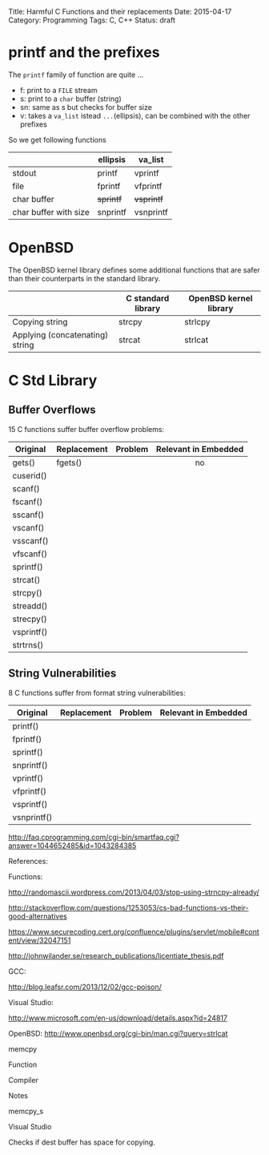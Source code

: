 Title: Harmful C Functions and their replacements
Date: 2015-04-17
Category: Programming
Tags: C, C++
Status: draft


printf and the prefixes
=======================
The `printf` family of function are quite ...

* f: print to a `FILE` stream
* s: print to a  `char` buffer (string)
* sn: same as s but checks for buffer size
* v: takes a `va_list` istead `...`(ellipsis), can be combined with the other prefixes

So we get following functions

|                        | ellipsis           | va_list             |
|------------------------|--------------------|---------------------|
| stdout                 | printf             | vprintf             |
| file                   | fprintf            | vfprintf            |
| char buffer            | <del>sprintf</del> | <del>vsprintf</del> |
| char buffer with size  | snprintf           | vsnprintf           |


OpenBSD
=======
The OpenBSD kernel library defines some additional functions that are safer than their counterparts in the standard library.

|                                 | C standard library | OpenBSD kernel library |
|---------------------------------|--------------------|------------------------|
| Copying string                  | strcpy             | strlcpy                |
| Applying (concatenating) string | strcat             | strlcat                |


C Std Library
=============

Buffer Overflows
----------------

15 C functions suffer buffer overflow problems:

| Original    | Replacement   | Problem   | Relevant in Embedded |
|-------------|---------------|-----------|:--------------------:|
| gets()      | fgets()       |           |         no           |
| cuserid()   |               |           |                      |
| scanf()     |               |           |                      |
| fscanf()    |               |           |                      |
| sscanf()    |               |           |                      |
| vscanf()    |               |           |                      |
| vsscanf()   |               |           |                      |
| vfscanf()   |               |           |                      |
| sprintf()   |               |           |                      |
| strcat()    |               |           |                      |
| strcpy()    |               |           |                      |
| streadd()   |               |           |                      |
| strecpy()   |               |           |                      |
| vsprintf()  |               |           |                      |
| strtrns()   |               |           |                      |


String Vulnerabilities
----------------------
8 C functions suffer from format string vulnerabilities:

| Original    | Replacement   | Problem   | Relevant in Embedded |
|-------------|---------------|-----------|:--------------------:|
| printf()    |               |           |                      |
| fprintf()   |               |           |                      |
| sprintf()   |               |           |                      |
| snprintf()  |               |           |                      |
| vprintf()   |               |           |                      |
| vfprintf()  |               |           |                      |
| vsprintf()  |               |           |                      |
| vsnprintf() |               |           |                      |
                                                                 
                                                                 

http://faq.cprogramming.com/cgi-bin/smartfaq.cgi?answer=1044652485&id=1043284385



References:

Functions:

http://randomascii.wordpress.com/2013/04/03/stop-using-strncpy-already/

http://stackoverflow.com/questions/1253053/cs-bad-functions-vs-their-good-alternatives

https://www.securecoding.cert.org/confluence/plugins/servlet/mobile#content/view/32047151

http://johnwilander.se/research_publications/licentiate_thesis.pdf

GCC:

http://blog.leafsr.com/2013/12/02/gcc-poison/

Visual Studio:

http://www.microsoft.com/en-us/download/details.aspx?id=24817

OpenBSD:
http://www.openbsd.org/cgi-bin/man.cgi?query=strlcat






memcpy


Function


Compiler


Notes

memcpy_s


Visual Studio


Checks if dest buffer has space for copying.
